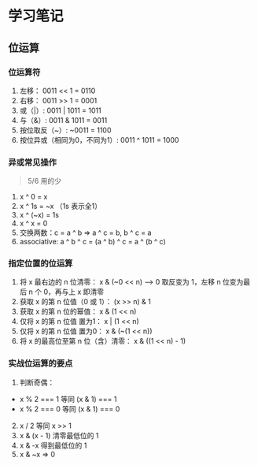 # 学习笔记

## 位运算
### 位运算符
1. 左移： 0011 << 1 = 0110
2. 右移： 0011 >> 1 = 0001
3. 或（|）: 0011 | 1011 = 1011
4. 与（&）: 0011 & 1011 = 0011
5. 按位取反（~）: ~0011 = 1100
6. 按位异或（相同为0，不同为1）: 0011 ^ 1011 = 1000
### 异或常见操作
> 5/6 用的少
1. x ^ 0 = x
2. x ^ 1s = ~x （1s 表示全1）
3. x ^ (~x) = 1s
4. x ^ x = 0
5. 交换两数：c = a ^ b => a ^ c = b, b ^ c = a
6. associative: a ^ b ^ c = (a ^ b) ^ c = a ^ (b ^ c)
### 指定位置的位运算
1. 将 x 最右边的 n 位清零： x & (~0 << n) --> 0 取反变为 1，左移 n 位变为最后 n 个 0，再与上 x 即清零
2. 获取 x 的第 n 位值（0 或 1）： (x >> n) & 1
3. 获取 x 的第 n 位的幂值： x & (1 << n)
4. 仅将 x 的第 n 位值 置为1： x | (1 << n)
5. 仅将 x 的第 n 位值 置为0： x & (~(1 << n))
5. 将 x 的最高位至第 n 位（含）清零： x & ((1 << n) - 1)
### 实战位运算的要点
1. 判断奇偶：
  * x % 2 === 1 等同 (x & 1) === 1
  * x % 2 === 0 等同 (x & 1) === 0
2. x / 2 等同 x >> 1
3. x & (x - 1) 清零最低位的 1
4. x & -x 得到最低位的 1
5. x & ~x => 0